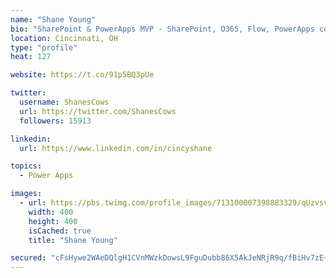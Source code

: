 ```yaml
---
name: "Shane Young"
bio: "SharePoint & PowerApps MVP - SharePoint, O365, Flow, PowerApps consulting? @PowerApps911 | Pure Snark? You found it."
location: Cincinnati, OH
type: "profile"
heat: 127

website: https://t.co/91p5BQ3pUe

twitter:
  username: ShanesCows
  url: https://twitter.com/ShanesCows
  followers: 15913

linkedin:
  url: https://www.linkedin.com/in/cincyshane

topics:
  - Power Apps

images:
  - url: https://pbs.twimg.com/profile_images/713100007398883329/qUzvsvQ3_400x400.jpg
    width: 400
    height: 400
    isCached: true
    title: "Shane Young"

secured: "cFsHywe2WAeDQlgH1CVnMWzkDowsL9FguDubb86X5AkJeNRjR9q/fBiHv7zE+c35ueCQkI9EYdEVS09KHiocMi2dkB7uRQSvhSU5BE7Jaa1CP36c7dxMErXwczVCOFaW8Nvau7WzfK+Y4bainYw5b1i+tRflp8/3MB2DrubXQwZq0dH5L2hsTFbKqQEFIwZzkr5RbOuRSoUTb3gQv+OhnQzseNuut5xHHO6Uznx8aM9cz5MdK7pdb06OcxmQiNl6RYY0BHbCtA9ohawLrM/ZGheq4PQyFm+udzdf8TIGahJ7KAuR1O+yidXSufTMXqVcvPIVy8ClYr5JGD79smi4MmFRLaG2TQZ3NrFZaBOFoq12vpW8mU502dGu4766cdfzMscn8KCoLa49BkT0Xx5Sp8hCQ3XoQXf7bv0PwysUqCw=;ikicKHzeI5dmOl79flTMbg=="
---
```


